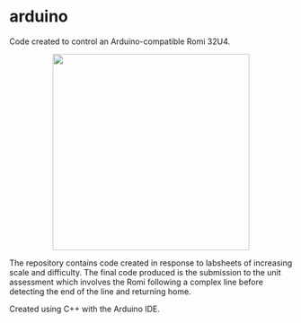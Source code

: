 # arduino

Code created to control an Arduino-compatible Romi 32U4.

<p align="center"><img width="350" src="https://user-images.githubusercontent.com/15062683/68485397-25de3d80-0237-11ea-8356-1605d27faf49.jpg"></p>

The repository contains code created in response to labsheets of increasing scale and difficulty. The final code produced is the submission to the unit assessment which involves the Romi following a complex line before detecting the end of the line and returning home.

Created using C++ with the Arduino IDE.
